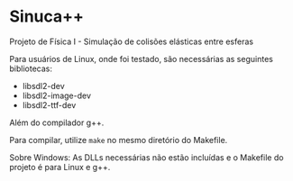 # Sinuca++
Projeto de Física I - Simulação de colisões elásticas entre esferas

Para usuários de Linux, onde foi testado, são necessárias as seguintes bibliotecas:
 * libsdl2-dev
 * libsdl2-image-dev
 * libsdl2-ttf-dev

Além do compilador g++.

Para compilar, utilize `make` no mesmo diretório do Makefile.

Sobre Windows:
As DLLs necessárias não estão incluídas e o Makefile do projeto é para Linux e g++.
